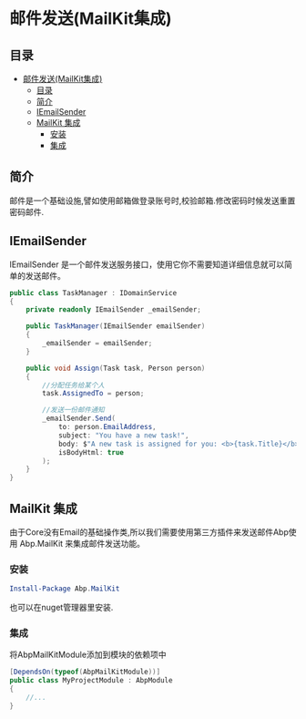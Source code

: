 # 邮件发送(MailKit集成)

## 目录

<!-- TOC -->

- [邮件发送(MailKit集成)](#%E9%82%AE%E4%BB%B6%E5%8F%91%E9%80%81mailkit%E9%9B%86%E6%88%90)
    - [目录](#%E7%9B%AE%E5%BD%95)
    - [简介](#%E7%AE%80%E4%BB%8B)
    - [IEmailSender](#iemailsender)
    - [MailKit 集成](#mailkit-%E9%9B%86%E6%88%90)
        - [安装](#%E5%AE%89%E8%A3%85)
        - [集成](#%E9%9B%86%E6%88%90)

<!-- /TOC -->

## 简介

邮件是一个基础设施,譬如使用邮箱做登录账号时,校验邮箱.修改密码时候发送重置密码邮件.

## IEmailSender

IEmailSender 是一个邮件发送服务接口，使用它你不需要知道详细信息就可以简单的发送邮件。

```c#
public class TaskManager : IDomainService
{
    private readonly IEmailSender _emailSender;

    public TaskManager(IEmailSender emailSender)
    {
        _emailSender = emailSender;
    }

    public void Assign(Task task, Person person)
    {
        //分配任务给某个人
        task.AssignedTo = person;

        //发送一份邮件通知
        _emailSender.Send(
            to: person.EmailAddress,
            subject: "You have a new task!",
            body: $"A new task is assigned for you: <b>{task.Title}</b>",
            isBodyHtml: true
        );
    }
}
```

## MailKit 集成

由于Core没有Email的基础操作类,所以我们需要使用第三方插件来发送邮件Abp使用 Abp.MailKit 来集成邮件发送功能。

### 安装

```powershell
Install-Package Abp.MailKit
```

也可以在nuget管理器里安装.

### 集成

将AbpMailKitModule添加到模块的依赖项中

```C#
[DependsOn(typeof(AbpMailKitModule))]
public class MyProjectModule : AbpModule
{
    //...
}
```


